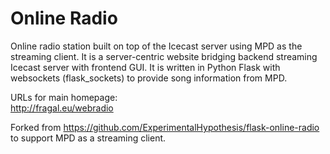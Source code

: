 # Online Radio 
Online radio station built on top of the Icecast server using MPD as the streaming client. It is a server-centric website bridging backend streaming Icecast server with frontend GUI. It is written in Python Flask with websockets (flask_sockets) to provide song information from MPD.

URLs for main homepage:   
http://fragal.eu/webradio

Forked from https://github.com/ExperimentalHypothesis/flask-online-radio to support MPD as a streaming client.
